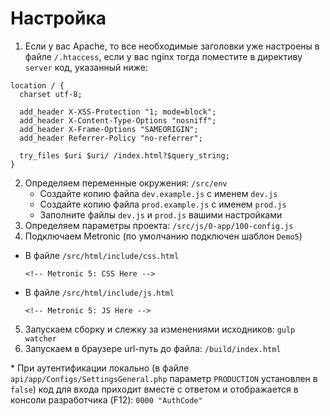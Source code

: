 # Настройка
1. Если у вас Apache, то все необходимые заголовки уже настроены в файле `/.htaccess`, если у вас nginx тогда поместите в директиву `server` код, указанный ниже:
  ```nginx
  location / {
    charset utf-8;

    add_header X-XSS-Protection "1; mode=block";
    add_header X-Content-Type-Options "nosniff";
    add_header X-Frame-Options "SAMEORIGIN";
    add_header Referrer-Policy "no-referrer";

    try_files $uri $uri/ /index.html?$query_string;
  }
  ```
2. Определяем переменные окружения: `/src/env`
   - Создайте копию файла `dev.example.js` с именем `dev.js`
   - Создайте копию файла `prod.example.js` с именем `prod.js`
   - Заполните файлы `dev.js` и `prod.js` вашими настройками
3. Определяем параметры проекта: `/src/js/0-app/100-config.js`
4. Подключаем Metronic (по умолчанию подключен шаблон `Demo5`)
  - В файле `/src/html/include/css.html`

    `<!-- Metronic 5: CSS Here -->`
  - В файле `/src/html/include/js.html`

    `<!-- Metronic 5: JS Here -->`
5. Запускаем сборку и слежку за изменениями исходников: `gulp watcher`
6. Запускаем в браузере url-путь до файла: `/build/index.html`

\* При аутентификации локально (в файле `api/app/Configs/SettingsGeneral.php` параметр `PRODUCTION` установлен в `false`) код для входа приходит вместе с ответом и отображается в консоли разработчика (F12): `0000 "AuthCode"`